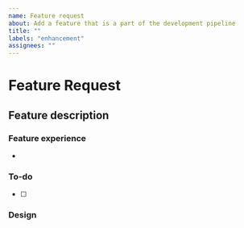 ```yaml
---
name: Feature request
about: Add a feature that is a part of the development pipeline
title: ""
labels: "enhancement"
assignees: ""
---
```


# Feature Request

## Feature description

### Feature experience

<!-- As a `visitor` ... -->

-

### To-do

- [ ]

### Design
